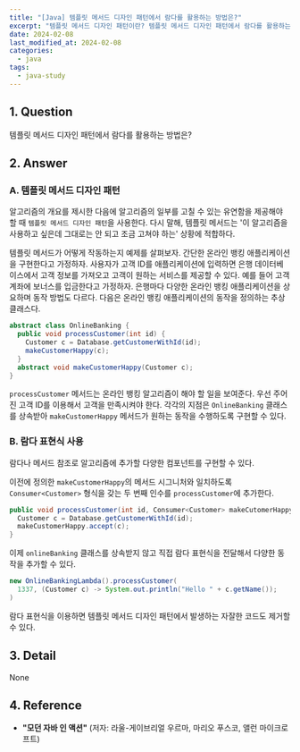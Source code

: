 ```yaml
---
title: "[Java] 템플릿 메서드 디자인 패턴에서 람다를 활용하는 방법은?"
excerpt: "템플릿 메서드 디자인 패턴이란? 템플릿 메서드 디자인 패턴에서 람다를 활용하는 방법은?"
date: 2024-02-08
last_modified_at: 2024-02-08
categories:
  - java
tags:
  - java-study
---
```


## 1. Question

템플릿 메서드 디자인 패턴에서 람다를 활용하는 방법은?

## 2. Answer

### A. 템플릿 메서드 디자인 패턴

알고리즘의 개요를 제시한 다음에 알고리즘의 일부를 고칠 수 있는 유연함을 제공해야 할 때 `템플릿 메서드 디자인 패턴`을 사용한다. 다시 말해, 템플릿 메서드는 '이 알고리즘을 사용하고 싶은데 그대로는 안 되고 조금 고쳐야 하는' 상황에 적합하다.

템플릿 메서드가 어떻게 작동하는지 예제를 살펴보자. 간단한 온라인 뱅킹 애플리케이션을 구현한다고 가정하자. 사용자가 고객 ID를 애플리케이션에 입력하면 은행 데이터베이스에서 고객 정보를 가져오고 고객이 원하는 서비스를 제공할 수 있다. 예를 들어 고객 계좌에 보너스를 입금한다고 가정하자. 은행마다 다양한 온라인 뱅킹 애플리케이션을 상요하며 동작 방법도 다르다. 다음은 온라인 뱅킹 애플리케이션의 동작을 정의하는 추상 클래스다.

```java
abstract class OnlineBanking {
  public void processCustomer(int id) {
    Customer c = Database.getCustomerWithId(id);
    makeCustomerHappy(c);
  }
  abstract void makeCustomerHappy(Customer c);
}
```

`processCustomer` 메서드는 온라인 뱅킹 알고리즘이 해야 할 일을 보여준다. 우선 주어진 고객 ID를 이용해서 고객을 만족시켜야 한다. 각각의 지점은 `OnlineBanking` 클래스를 상속받아 `makeCustomerHappy` 메서드가 원하는 동작을 수행하도록 구현할 수 있다.

### B. 람다 표현식 사용

람다나 메서드 참조로 알고리즘에 추가할 다양한 컴포넌트를 구현할 수 있다.

이전에 정의한 `makeCustomerHappy`의 메서드 시그니처와 일치하도록 `Consumer<Customer>` 형식을 갖는 두 번째 인수를 `processCustomer`에 추가한다.

```java
public void processCustomer(int id, Consumer<Customer> makeCutomerHappy) {
  Customer c = Database.getCustomerWithId(id);
  makeCustomerHappy.accept(c);
}
```

이제 `onlineBanking` 클래스를 상속받지 않고 직접 람다 표현식을 전달해서 다양한 동작을 추가할 수 있다.

```java
new OnlineBankingLambda().processCustomer(
  1337, (Customer c) -> System.out.println("Hello " + c.getName());
)
```

람다 표현식을 이용하면 템플릿 메서드 디자인 패턴에서 발생하는 자잘한 코드도 제거할 수 있다.

## 3. Detail

None

## 4. Reference

* **"모던 자바 인 액션"** (저자: 라울-게이브리얼 우르마, 마리오 푸스코, 앨런 마이크로프트)